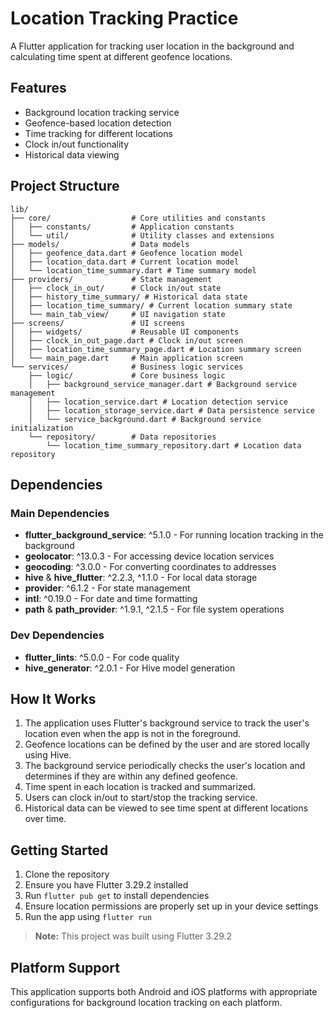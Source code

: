 # Location Tracking Practice

A Flutter application for tracking user location in the background and calculating time spent at different geofence locations.

## Features

- Background location tracking service
- Geofence-based location detection
- Time tracking for different locations
- Clock in/out functionality
- Historical data viewing

## Project Structure

```
lib/
├── core/                  # Core utilities and constants
│   ├── constants/         # Application constants
│   └── util/              # Utility classes and extensions
├── models/                # Data models
│   ├── geofence_data.dart # Geofence location model
│   ├── location_data.dart # Current location model
│   └── location_time_summary.dart # Time summary model
├── providers/             # State management
│   ├── clock_in_out/      # Clock in/out state
│   ├── history_time_summary/ # Historical data state
│   ├── location_time_summary/ # Current location summary state
│   └── main_tab_view/     # UI navigation state
├── screens/               # UI screens
│   ├── widgets/           # Reusable UI components
│   ├── clock_in_out_page.dart # Clock in/out screen
│   ├── location_time_summary_page.dart # Location summary screen
│   └── main_page.dart     # Main application screen
└── services/              # Business logic services
    ├── logic/             # Core business logic
    │   ├── background_service_manager.dart # Background service management
    │   ├── location_service.dart # Location detection service
    │   ├── location_storage_service.dart # Data persistence service
    │   └── service_background.dart # Background service initialization
    └── repository/        # Data repositories
        └── location_time_summary_repository.dart # Location data repository
```

## Dependencies

### Main Dependencies

- **flutter_background_service**: ^5.1.0 - For running location tracking in the background
- **geolocator**: ^13.0.3 - For accessing device location services
- **geocoding**: ^3.0.0 - For converting coordinates to addresses
- **hive** & **hive_flutter**: ^2.2.3, ^1.1.0 - For local data storage
- **provider**: ^6.1.2 - For state management
- **intl**: ^0.19.0 - For date and time formatting
- **path** & **path_provider**: ^1.9.1, ^2.1.5 - For file system operations

### Dev Dependencies

- **flutter_lints**: ^5.0.0 - For code quality
- **hive_generator**: ^2.0.1 - For Hive model generation

## How It Works

1. The application uses Flutter's background service to track the user's location even when the app is not in the foreground.
2. Geofence locations can be defined by the user and are stored locally using Hive.
3. The background service periodically checks the user's location and determines if they are within any defined geofence.
4. Time spent in each location is tracked and summarized.
5. Users can clock in/out to start/stop the tracking service.
6. Historical data can be viewed to see time spent at different locations over time.

## Getting Started

1. Clone the repository
2. Ensure you have Flutter 3.29.2 installed
3. Run `flutter pub get` to install dependencies
4. Ensure location permissions are properly set up in your device settings
5. Run the app using `flutter run`

> **Note:** This project was built using Flutter 3.29.2

## Platform Support

This application supports both Android and iOS platforms with appropriate configurations for background location tracking on each platform.
